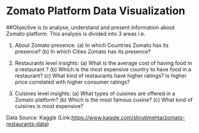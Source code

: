 # Zomato Platform Data Visualization

##Objective is to analyse, understand and present information about Zomato platform. This analysis is divided into 3 areas i.e.

1. About Zomato presence: 
(a) In which Countries Zomato has its presence?
(b) In which Cities Zomato has its presence?

2. Restaurants level insights: 
(a) What is the average cost of having food in a restaurant ?
(b) Which is the most expensive country to have food in a restaurant?
(c) What kind of restaurants have higher ratings? Is higher price correlated with higher consumer ratings?

3. Cuisines level insights:
(a) What types of cuisines are offered in a Zomato platform?
(b) Which is the most famous cusine?
(c) What kind of cuisines is most expensive?

Data Source: Kaggle (Link:https://www.kaggle.com/shrutimehta/zomato-restaurants-data)
